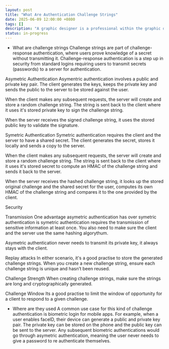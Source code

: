 ```yaml
---
layout: post
title: "What Are Authentication Challenge Strings"
date: 2025-06-09 12:00:00 +0800
tags: []
description: "A graphic designer is a professional within the graphic design and graphic arts industry."
status: in-progress
---
```


- What are challenge strings
  Challenge strings are part of challenge-response authentication, where users prove knowledge of a secret without transmitting it. Challenge-response authentication is a step up in security from standard logins requiring users to transmit secrets (passwords) to a server for authentication.

<!--more-->

Asymetric Authentication
Asymentric authentication involves a public and private key pair. The client generates the keys, keeps the private key and sends the public to the server to be stored against the user.

When the client makes any subsequent requests, the server will create and store a random challenge string. The string is sent back to the client where it uses it's stored private key to sign the challenge string.

When the server receives the signed challenge string, it uses the stored public key to validate the signature.

Symetric Authentication
Symetric authentication requires the client and the server to have a shared secret. The client generates the secret, stores it locally and sends a copy to the server.

When the client makes any subsequent requests, the server will create and store a random challenge string. The string is sent back to the client where it uses it's stored secret to compute an HMAC of the challenge string and sends it back to the server.

When the server receives the hashed challenge string, it looks up the stored original challenge and the shared secret for the user, computes its own HMAC of the challenge string and compares it to the one provided by the client.

Security

Transmission
One advantage asymetric authentication has over symetric authentication is symetric authentication requires the transmission of sensitive information at least once. You also need to make sure the client and the server use the same hashing algorythum.

Asymetric authentication never needs to transmit its private key, it always stays with the client.

Replay attacks
In either scenario, it's a good practise to store the generated challenge strings. When you create a new challenge string, ensure each challenge string is unique and hasn’t been reused.

Challenge Strength
When creating challenge strings, make sure the strings are long and cryptographically generated.

Challenge Window
Its a good practise to limit the window of opportunity for a client to respond to a given challenge.

- Where are they used
  A common use case for this kind of challenge authentication is biometric login for mobile apps. For example, when a user enables faceID, their device can generate a public and private key pair. The private key can be stored on the phone and the public key can be sent to the server. Any subsequent biometric authentications would go through asymetric authentication, meaning the user never needs to give a password to re authenticate themselves.
